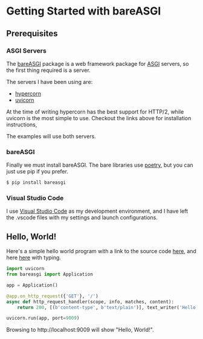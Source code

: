 # Getting Started with bareASGI

## Prerequisites

### ASGI Servers

The [bareASGI](https://github.com/rob-blackbourn/bareasgi) package is a
web framework package for [ASGI](https://asgi.readthedocs.io/en/latest/)
servers, so the first thing required is a server.

The servers I have been using are:

* [hypercorn](https://pgjones.gitlab.io/hypercorn/)
* [uvicorn](https://www.uvicorn.org/)

At the time of writing hypercorn has the best support for HTTP/2, while
uvicorn is the most simple to use. Checkout the links above for installation
instructions,

The examples will use both servers.

### bareASGI

Finally we must install bareASGI. The bare libraries use
[poetry](https://poetry.eustace.io/), but you can just use pip if you prefer.

```bash
$ pip install bareasgi
```

### Visual Studio Code

I use [Visual Studio Code](https://code.visualstudio.com/) as my development
environment, and I have left the .vscode files with my settings and launch
configurations.

## Hello, World!

Here's a simple hello world program with a link to the source code [here](../examples/hello_world_nt.py), and here [here](../examples/hello_world.py) with typing.

```python
import uvicorn
from bareasgi import Application

app = Application()

@app.on_http_request({'GET'}, '/')
async def http_request_handler(scope, info, matches, content):
    return 200, [(b'content-type', b'text/plain')], text_writer('Hello, World!')

uvicorn.run(app, port=9009)
```

Browsing to http://localhost:9009 will show "Hello, World!".
